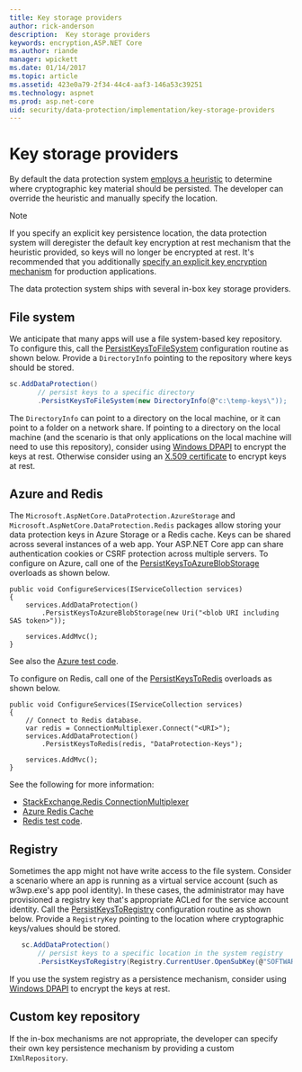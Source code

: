 ```yaml
---
title: Key storage providers
author: rick-anderson
description:  Key storage providers
keywords: encryption,ASP.NET Core
ms.author: riande
manager: wpickett
ms.date: 01/14/2017
ms.topic: article
ms.assetid: 423e0a79-2f34-44c4-aaf3-146a53c39251
ms.technology: aspnet
ms.prod: asp.net-core
uid: security/data-protection/implementation/key-storage-providers
---
```

# Key storage providers

<a name="data-protection-implementation-key-storage-providers"></a>

By default the data protection system [employs a heuristic](xref:security/data-protection/configuration/default-settings) to determine where cryptographic key material should be persisted. The developer can override the heuristic and manually specify the location.

> [!NOTE]
> If you specify an explicit key persistence location, the data protection system will deregister the default key encryption at rest mechanism that the heuristic provided, so keys will no longer be encrypted at rest. It's recommended that you additionally [specify an explicit key encryption mechanism](key-encryption-at-rest.md#data-protection-implementation-key-encryption-at-rest-providers) for production applications.

The data protection system ships with several in-box key storage providers.

## File system

We anticipate that many apps will use a file system-based key repository. To configure this, call the [PersistKeysToFileSystem](https://github.com/aspnet/DataProtection/blob/rel/1.1.0/src/Microsoft.AspNetCore.DataProtection/DataProtectionBuilderExtensions.cs) configuration routine as shown below. Provide a `DirectoryInfo` pointing to the repository where keys should be stored.

```csharp
sc.AddDataProtection()
       // persist keys to a specific directory
       .PersistKeysToFileSystem(new DirectoryInfo(@"c:\temp-keys\"));
   ```

The `DirectoryInfo` can point to a directory on the local machine, or it can point to a folder on a network share. If pointing to a directory on the local machine (and the scenario is that only applications on the local machine will need to use this repository), consider using [Windows DPAPI](key-encryption-at-rest.md#data-protection-implementation-key-encryption-at-rest) to encrypt the keys at rest. Otherwise consider using an [X.509 certificate](key-encryption-at-rest.md#data-protection-implementation-key-encryption-at-rest) to encrypt keys at rest.

## Azure and Redis

The `Microsoft.AspNetCore.DataProtection.AzureStorage` and `Microsoft.AspNetCore.DataProtection.Redis` packages allow storing your data protection keys in Azure Storage or a Redis cache. Keys can be shared across several instances of a web app. Your ASP.NET Core app can share authentication cookies or CSRF protection across multiple servers. To configure on Azure, call one of the [PersistKeysToAzureBlobStorage](https://github.com/aspnet/DataProtection/blob/rel/1.1.0/src/Microsoft.AspNetCore.DataProtection.AzureStorage/AzureDataProtectionBuilderExtensions.cs) overloads as shown below.

```
public void ConfigureServices(IServiceCollection services)
{
    services.AddDataProtection()
        .PersistKeysToAzureBlobStorage(new Uri("<blob URI including SAS token>"));

    services.AddMvc();
}
```

See also the [Azure test code](https://github.com/aspnet/DataProtection/blob/rel/1.1.0/samples/AzureBlob/Program.cs).

To configure on Redis, call one of the [PersistKeysToRedis](https://github.com/aspnet/DataProtection/blob/rel/1.1.0/src/Microsoft.AspNetCore.DataProtection.Redis/RedisDataProtectionBuilderExtensions.cs) overloads as shown below.

```
public void ConfigureServices(IServiceCollection services)
{
    // Connect to Redis database.
    var redis = ConnectionMultiplexer.Connect("<URI>");
    services.AddDataProtection()
        .PersistKeysToRedis(redis, "DataProtection-Keys");

    services.AddMvc();
}
```

See the following for more information:

- [StackExchange.Redis ConnectionMultiplexer](https://github.com/StackExchange/StackExchange.Redis/blob/master/docs/Basics.md)
- [Azure Redis Cache](https://docs.microsoft.com/azure/redis-cache/cache-dotnet-how-to-use-azure-redis-cache#connect-to-the-cache)
- [Redis test code](https://github.com/aspnet/DataProtection/blob/rel/1.1.0/samples/Redis/Program.cs).

## Registry

Sometimes the app might not have write access to the file system. Consider a scenario where an app is running as a virtual service account (such as w3wp.exe's app pool identity). In these cases, the administrator may have provisioned a registry key that's appropriate ACLed for the service account identity. Call the [PersistKeysToRegistry](https://github.com/aspnet/DataProtection/blob/rel/1.1.0/src/Microsoft.AspNetCore.DataProtection/DataProtectionBuilderExtensions.cs) configuration routine as shown below. Provide a `RegistryKey` pointing to the location where cryptographic keys/values should be stored.

```csharp
   sc.AddDataProtection()
       // persist keys to a specific location in the system registry
       .PersistKeysToRegistry(Registry.CurrentUser.OpenSubKey(@"SOFTWARE\Sample\keys"));
   ```

If you use the system registry as a persistence mechanism, consider using [Windows DPAPI](key-encryption-at-rest.md#data-protection-implementation-key-encryption-at-rest) to encrypt the keys at rest.

## Custom key repository

If the in-box mechanisms are not appropriate, the developer can specify their own key persistence mechanism by providing a custom `IXmlRepository`.
